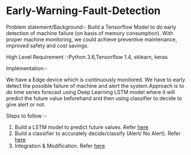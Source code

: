 # Early-Warning-Fault-Detection  
Problem statement/Background:- Build a Tensorflow Model to do early detection of machine failure (on basis of memory consumption). With proper machine monitoring, we could achieve preventive maintenance, improved safety and cost savings.

High Level Requirement :-Python 3.6,Tensorflow 1.4, sklearn, keras  

Implementation:-  

We have a Edge device which is continuously monitored. We have to early detect the possible failure of machine and alert the system.Approach is to do time series forecast using Deep Learning LSTM model where it will  predict the future value beforehand and then using classifier to decide to give alert or not.  

Steps to follow :-  

1. Build a LSTM model to predict future values. Refer  [here](https://github.com/RonakDedhiya/Early-Warning-Fault-Detection/tree/master/Time%20Series%20Forecst-LSTM)  
2. Build a classifier to accurately decide/classify (Alert/ No Alert). Refer [here](https://github.com/RonakDedhiya/Early-Warning-Fault-Detection/tree/master/Logistic%20Classifier)  
3. Integration & Modification. Refer [here](https://github.com/RonakDedhiya/Early-Warning-Fault-Detection/tree/master/Fault%20Prediction)
